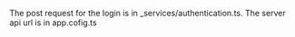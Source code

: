 The post request for the login is in _services/authentication.ts.
The server api url is in app.cofig.ts
